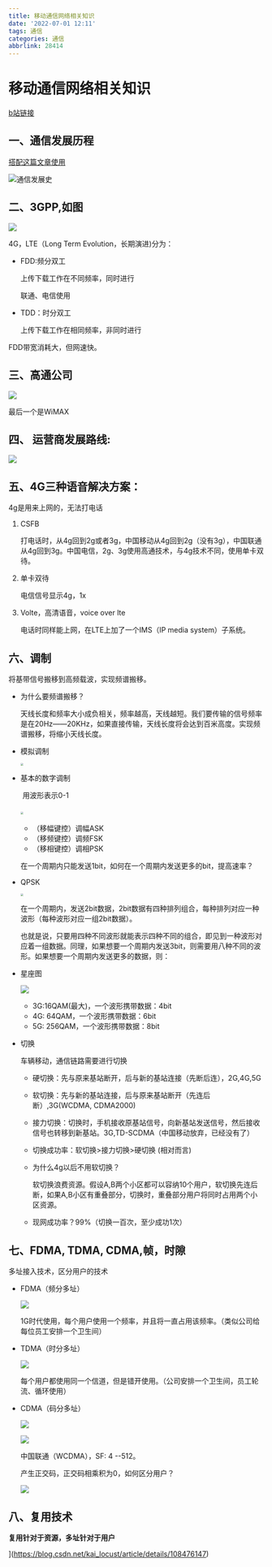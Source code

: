 ```yaml
---
title: 移动通信网络相关知识
date: '2022-07-01 12:11'
tags: 通信
categories: 通信
abbrlink: 28414
---
```

<meta name="referrer" content="no-referrer" />



# 移动通信网络相关知识

[b站链接](https://www.bilibili.com/video/BV1hE411P7k3?spm_id_from=333.999.0.0&vd_source=da2dcfc57a98c16123113fae8847b6b3)

## 一、通信发展历程

[搭配这篇文章使用](tps://blog.csdn.net/szxhcljyjsjdff/article/details/120443415?ops_request_misc=%257B%2522request%255Fid%2522%253A%2522165650963816781667879562%2522%252C%2522scm%2522%253A%252220140713.130102334..%2522%257D&request_id=165650963816781667879562&biz_id=0&utm_medium=distribute.pc_search_result.none-task-blog-2~all~sobaiduend~default-3-120443415-null-null.142%5Ev26%5Econtrol,157%5Ev15%5Enew_3&utm_term=%E7%A7%BB%E5%8A%A8%E9%80%9A%E4%BF%A1%E5%8F%91%E5%B1%95%E5%8F%B2&spm=1018.2226.3001.4187)

![通信发展史](https://hedy-1321816972.cos.ap-guangzhou.myqcloud.com/img/blog202310221430666.webp)

## 二、3GPP,如图

![](https://hedy-1321816972.cos.ap-guangzhou.myqcloud.com/img/blog202310221430319.webp)

4G，LTE（Long Term Evolution，长期演进)分为：

- FDD:频分双工

    上传下载工作在不同频率，同时进行

    联通、电信使用

- TDD：时分双工

    上传下载工作在相同频率，非同时进行

FDD带宽消耗大，但网速快。

##  三、高通公司

![](https://hedy-1321816972.cos.ap-guangzhou.myqcloud.com/img/blog202310221430748.webp)

最后一个是WiMAX

## 四、 运营商发展路线:

![](https://hedy-1321816972.cos.ap-guangzhou.myqcloud.com/img/blog202310221430069.webp)

## 五、4G三种语音解决方案：

4g是用来上网的，无法打电话

1. CSFB

    打电话时，从4g回到2g或者3g，中国移动从4g回到2g（没有3g），中国联通从4g回到3g。中国电信，2g、3g使用高通技术，与4g技术不同，使用单卡双待。

2. 单卡双待

    电信信号显示4g，1x

3. Volte，高清语音，voice over lte

    电话时同样能上网，在LTE上加了一个IMS（IP media system）子系统。

## 六、调制

将基带信号搬移到高频载波，实现频谱搬移。

- 为什么要频谱搬移？

    天线长度和频率大小成负相关，频率越高，天线越短。我们要传输的信号频率是在20Hz——20KHz，如果直接传输，天线长度将会达到百米高度。实现频谱搬移，将缩小天线长度。

- 模拟调制

    <img src="https://hedy-1321816972.cos.ap-guangzhou.myqcloud.com/img/blog202310221430612.webp" style="zoom:33%;" />

- 基本的数字调制

    ​	用波形表示0-1

    ​	<img src="https://hedy-1321816972.cos.ap-guangzhou.myqcloud.com/img/blog202310221430336.webp" style="zoom:33%;" />

    - （移幅键控）调幅ASK
    - （移频键控）调频FSK
    - （移相键控）调相PSK

    在一个周期内只能发送1bit，如何在一个周期内发送更多的bit，提高速率？

- QPSK

    <img src="https://hedy-1321816972.cos.ap-guangzhou.myqcloud.com/img/blog202310221430839.webp" style="zoom:33%;" />

    在一个周期内，发送2bit数据，2bit数据有四种排列组合，每种排列对应一种波形（每种波形对应一组2bit数据）。

    也就是说，只要用四种不同波形就能表示四种不同的组合，即见到一种波形对应着一组数据。同理，如果想要一个周期内发送3bit，则需要用八种不同的波形。如果想要一个周期内发送更多的数据，则：

- 星座图

    ![](https://hedy-1321816972.cos.ap-guangzhou.myqcloud.com/img/blog202310221430280.webp)

    - 3G:16QAM(最大)，一个波形携带数据：4bit 
    - 4G: 64QAM，一个波形携带数据：6bit
    - 5G: 256QAM，一个波形携带数据：8bit   

- 切换

    车辆移动，通信链路需要进行切换

    - 硬切换：先与原来基站断开，后与新的基站连接（先断后连），2G,4G,5G

    - 软切换：先与新的基站连接，后与原来基站断开（先连后断）,3G(WCDMA, CDMA2000)

    - 接力切换：切换时，手机接收原基站信号，向新基站发送信号，然后接收信号也转移到新基站。3G,TD-SCDMA（中国移动放弃，已经没有了）

    - 切换成功率：软切换>接力切换>硬切换 (相对而言)

    - 为什么4g以后不用软切换？

        软切换浪费资源。假设A,B两个小区都可以容纳10个用户，软切换先连后断，如果A,B小区有重叠部分，切换时，重叠部分用户将同时占用两个小区资源。

    - 现网成功率？99%（切换一百次，至少成功1次）

## 七、FDMA, TDMA, CDMA,帧，时隙

多址接入技术，区分用户的技术

- FDMA（频分多址）

    ![](https://hedy-1321816972.cos.ap-guangzhou.myqcloud.com/img/blog202310221430274.webp)

    1G时代使用，每个用户使用一个频率，并且将一直占用该频率。（类似公司给每位员工安排一个卫生间）

- TDMA（时分多址）

    ![](https://hedy-1321816972.cos.ap-guangzhou.myqcloud.com/img/blog202310221430980.webp)

    每个用户都使用同一个信道，但是错开使用。（公司安排一个卫生间，员工轮流、循环使用）

- CDMA（码分多址）

    ![](https://hedy-1321816972.cos.ap-guangzhou.myqcloud.com/img/blog202310221430606.webp)

    ![](https://hedy-1321816972.cos.ap-guangzhou.myqcloud.com/img/blog202310221430256.webp)

    中国联通（WCDMA），SF: 4 --512。

    产生正交码，正交码相乘积为0，如何区分用户？

    ![](https://hedy-1321816972.cos.ap-guangzhou.myqcloud.com/img/blog202310221430793.webp)

## 八、复用技术

**复用针对于资源，多址针对于用户**

[复用技术和多址技术的区别]:https://blog.csdn.net/kai_locust/article/details/108476147

](https://blog.csdn.net/kai_locust/article/details/108476147)
